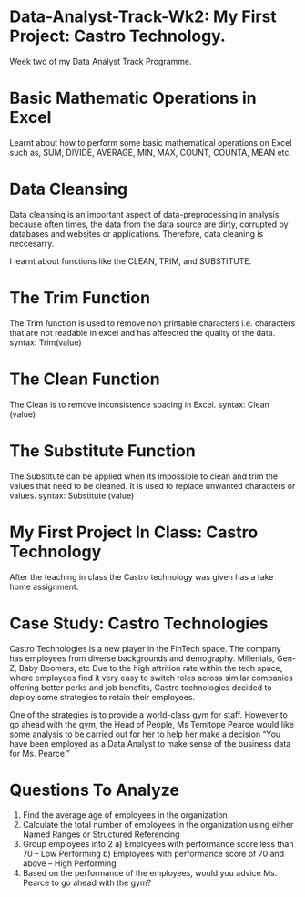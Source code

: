 # Data-Analyst-Track-Wk2: My First Project: Castro Technology.
 Week two of my Data Analyst  Track Programme.
 # Basic Mathematic Operations in Excel
Learnt about how to perform some basic mathematical operations on Excel such as, SUM, DIVIDE, AVERAGE, MIN, MAX, COUNT, COUNTA, MEAN etc. 

# Data Cleansing 
Data cleansing is an important aspect of data-preprocessing in analysis because often times, the data from the data source are dirty, corrupted by databases and websites or applications. Therefore, data cleaning is neccesarry. 

I learnt about functions like the CLEAN, TRIM, and SUBSTITUTE.

# The Trim Function
The Trim function is used to remove non printable characters i.e. characters that are not readable in excel and has affeected the quality of the data.
syntax: Trim(value)

# The Clean Function
The Clean is to remove inconsistence spacing in Excel.
syntax: Clean (value)

# The Substitute Function
The Substitute can be applied when its impossible to clean and trim the values that need to be cleaned. It is used to replace unwanted characters or values.
syntax: Substitute (value)

# My First Project In Class: Castro Technology
After the teaching in class the Castro technology was given has a take home assignment.

# Case Study: Castro Technologies
Castro Technologies is a new player in the FinTech space. The company has employees from diverse backgrounds and demography. Millenials, Gen-Z, Baby Boomers, etc
Due to the high attrition rate within the tech space, where
employees find it very easy to switch roles across similar
companies offering better perks and job benefits, Castro
technologies decided to deploy some strategies to retain
their employees.

One of the strategies is to provide a world-class gym for
staff. However to go ahead with the gym, the Head of
People, Ms Temitope Pearce would like some analysis to be
carried out for her to help her make a decision
“You have been employed as a Data Analyst to
make sense of the business data for Ms. Pearce.”

# Questions To Analyze

1. Find the average age of employees in the organization
2. Calculate the total number of employees in the organization using
either Named Ranges or Structured Referencing
3. Group employees into 2
a) Employees with performance score less than 70 – Low
Performing
b) Employees with performance score of 70 and above – High
Performing
4. Based on the performance of the employees, would you advice Ms.
Pearce to go ahead with the gym?
